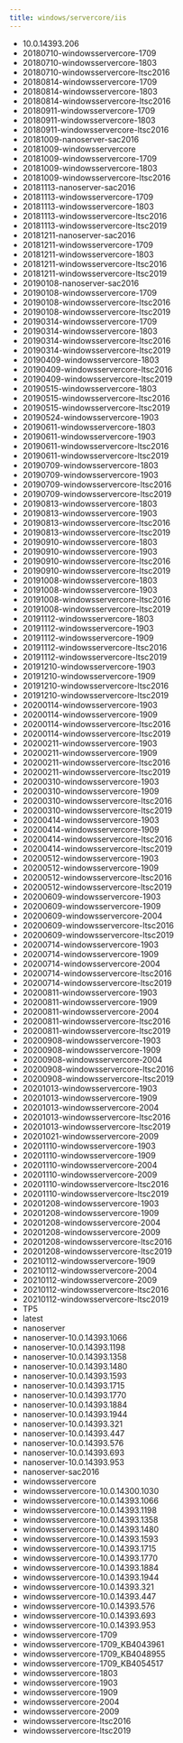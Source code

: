 ```yaml
---
title: windows/servercore/iis
---
```

- 10.0.14393.206
- 20180710-windowsservercore-1709
- 20180710-windowsservercore-1803
- 20180710-windowsservercore-ltsc2016
- 20180814-windowsservercore-1709
- 20180814-windowsservercore-1803
- 20180814-windowsservercore-ltsc2016
- 20180911-windowsservercore-1709
- 20180911-windowsservercore-1803
- 20180911-windowsservercore-ltsc2016
- 20181009-nanoserver-sac2016
- 20181009-windowsservercore
- 20181009-windowsservercore-1709
- 20181009-windowsservercore-1803
- 20181009-windowsservercore-ltsc2016
- 20181113-nanoserver-sac2016
- 20181113-windowsservercore-1709
- 20181113-windowsservercore-1803
- 20181113-windowsservercore-ltsc2016
- 20181113-windowsservercore-ltsc2019
- 20181211-nanoserver-sac2016
- 20181211-windowsservercore-1709
- 20181211-windowsservercore-1803
- 20181211-windowsservercore-ltsc2016
- 20181211-windowsservercore-ltsc2019
- 20190108-nanoserver-sac2016
- 20190108-windowsservercore-1709
- 20190108-windowsservercore-ltsc2016
- 20190108-windowsservercore-ltsc2019
- 20190314-windowsservercore-1709
- 20190314-windowsservercore-1803
- 20190314-windowsservercore-ltsc2016
- 20190314-windowsservercore-ltsc2019
- 20190409-windowsservercore-1803
- 20190409-windowsservercore-ltsc2016
- 20190409-windowsservercore-ltsc2019
- 20190515-windowsservercore-1803
- 20190515-windowsservercore-ltsc2016
- 20190515-windowsservercore-ltsc2019
- 20190524-windowsservercore-1903
- 20190611-windowsservercore-1803
- 20190611-windowsservercore-1903
- 20190611-windowsservercore-ltsc2016
- 20190611-windowsservercore-ltsc2019
- 20190709-windowsservercore-1803
- 20190709-windowsservercore-1903
- 20190709-windowsservercore-ltsc2016
- 20190709-windowsservercore-ltsc2019
- 20190813-windowsservercore-1803
- 20190813-windowsservercore-1903
- 20190813-windowsservercore-ltsc2016
- 20190813-windowsservercore-ltsc2019
- 20190910-windowsservercore-1803
- 20190910-windowsservercore-1903
- 20190910-windowsservercore-ltsc2016
- 20190910-windowsservercore-ltsc2019
- 20191008-windowsservercore-1803
- 20191008-windowsservercore-1903
- 20191008-windowsservercore-ltsc2016
- 20191008-windowsservercore-ltsc2019
- 20191112-windowsservercore-1803
- 20191112-windowsservercore-1903
- 20191112-windowsservercore-1909
- 20191112-windowsservercore-ltsc2016
- 20191112-windowsservercore-ltsc2019
- 20191210-windowsservercore-1903
- 20191210-windowsservercore-1909
- 20191210-windowsservercore-ltsc2016
- 20191210-windowsservercore-ltsc2019
- 20200114-windowsservercore-1903
- 20200114-windowsservercore-1909
- 20200114-windowsservercore-ltsc2016
- 20200114-windowsservercore-ltsc2019
- 20200211-windowsservercore-1903
- 20200211-windowsservercore-1909
- 20200211-windowsservercore-ltsc2016
- 20200211-windowsservercore-ltsc2019
- 20200310-windowsservercore-1903
- 20200310-windowsservercore-1909
- 20200310-windowsservercore-ltsc2016
- 20200310-windowsservercore-ltsc2019
- 20200414-windowsservercore-1903
- 20200414-windowsservercore-1909
- 20200414-windowsservercore-ltsc2016
- 20200414-windowsservercore-ltsc2019
- 20200512-windowsservercore-1903
- 20200512-windowsservercore-1909
- 20200512-windowsservercore-ltsc2016
- 20200512-windowsservercore-ltsc2019
- 20200609-windowsservercore-1903
- 20200609-windowsservercore-1909
- 20200609-windowsservercore-2004
- 20200609-windowsservercore-ltsc2016
- 20200609-windowsservercore-ltsc2019
- 20200714-windowsservercore-1903
- 20200714-windowsservercore-1909
- 20200714-windowsservercore-2004
- 20200714-windowsservercore-ltsc2016
- 20200714-windowsservercore-ltsc2019
- 20200811-windowsservercore-1903
- 20200811-windowsservercore-1909
- 20200811-windowsservercore-2004
- 20200811-windowsservercore-ltsc2016
- 20200811-windowsservercore-ltsc2019
- 20200908-windowsservercore-1903
- 20200908-windowsservercore-1909
- 20200908-windowsservercore-2004
- 20200908-windowsservercore-ltsc2016
- 20200908-windowsservercore-ltsc2019
- 20201013-windowsservercore-1903
- 20201013-windowsservercore-1909
- 20201013-windowsservercore-2004
- 20201013-windowsservercore-ltsc2016
- 20201013-windowsservercore-ltsc2019
- 20201021-windowsservercore-2009
- 20201110-windowsservercore-1903
- 20201110-windowsservercore-1909
- 20201110-windowsservercore-2004
- 20201110-windowsservercore-2009
- 20201110-windowsservercore-ltsc2016
- 20201110-windowsservercore-ltsc2019
- 20201208-windowsservercore-1903
- 20201208-windowsservercore-1909
- 20201208-windowsservercore-2004
- 20201208-windowsservercore-2009
- 20201208-windowsservercore-ltsc2016
- 20201208-windowsservercore-ltsc2019
- 20210112-windowsservercore-1909
- 20210112-windowsservercore-2004
- 20210112-windowsservercore-2009
- 20210112-windowsservercore-ltsc2016
- 20210112-windowsservercore-ltsc2019
- TP5
- latest
- nanoserver
- nanoserver-10.0.14393.1066
- nanoserver-10.0.14393.1198
- nanoserver-10.0.14393.1358
- nanoserver-10.0.14393.1480
- nanoserver-10.0.14393.1593
- nanoserver-10.0.14393.1715
- nanoserver-10.0.14393.1770
- nanoserver-10.0.14393.1884
- nanoserver-10.0.14393.1944
- nanoserver-10.0.14393.321
- nanoserver-10.0.14393.447
- nanoserver-10.0.14393.576
- nanoserver-10.0.14393.693
- nanoserver-10.0.14393.953
- nanoserver-sac2016
- windowsservercore
- windowsservercore-10.0.14300.1030
- windowsservercore-10.0.14393.1066
- windowsservercore-10.0.14393.1198
- windowsservercore-10.0.14393.1358
- windowsservercore-10.0.14393.1480
- windowsservercore-10.0.14393.1593
- windowsservercore-10.0.14393.1715
- windowsservercore-10.0.14393.1770
- windowsservercore-10.0.14393.1884
- windowsservercore-10.0.14393.1944
- windowsservercore-10.0.14393.321
- windowsservercore-10.0.14393.447
- windowsservercore-10.0.14393.576
- windowsservercore-10.0.14393.693
- windowsservercore-10.0.14393.953
- windowsservercore-1709
- windowsservercore-1709_KB4043961
- windowsservercore-1709_KB4048955
- windowsservercore-1709_KB4054517
- windowsservercore-1803
- windowsservercore-1903
- windowsservercore-1909
- windowsservercore-2004
- windowsservercore-2009
- windowsservercore-ltsc2016
- windowsservercore-ltsc2019
